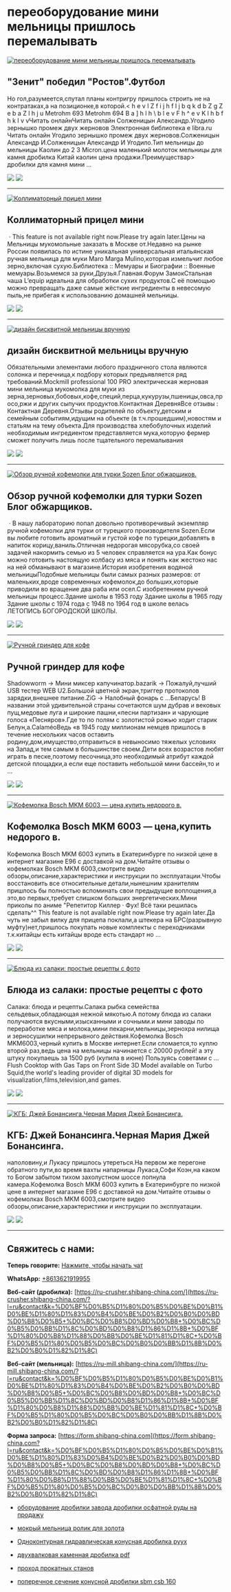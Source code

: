 # переоборудование мини мельницы пришлось перемалывать

<a href="https://swt.shibang-china.com/?l=ru&img&k=%D0%BF%D0%B5%D1%80%D0%B5%D0%BE%D0%B1%D0%BE%D1%80%D1%83%D0%B4%D0%BE%D0%B2%D0%B0%D0%BD%D0%B8%D0%B5+%D0%BC%D0%B8%D0%BD%D0%B8+%D0%BC%D0%B5%D0%BB%D1%8C%D0%BD%D0%B8%D1%86%D1%8B+%D0%BF%D1%80%D0%B8%D1%88%D0%BB%D0%BE%D1%81%D1%8C+%D0%BF%D0%B5%D1%80%D0%B5%D0%BC%D0%B0%D0%BB%D1%8B%D0%B2%D0%B0%D1%82%D1%8C" target="_blank">![переоборудование мини мельницы пришлось перемалывать](http://static.shibang-china.com/all-800x300/1023.jpg)</a>

## &quot;Зенит&quot; победил &quot;Ростов&quot;.Футбол
Но гол,разумеется,спутал планы контригру пришлось строить не на контратаках,а на позиционке,в которой.&lt; h e v l Z f i j h f l j b q k d b Z g Z e b a Z l h j u Metrohm 693 Metrohm 694 B a ] h l h \ b l e v F h ^ e v K l h b f h k l v vЧитать онлайнЧитать онлайн Солженицын Александр.Угодило зернышко промеж двух жерновов Электронная библиотека e libra.ru Читать онлайн Угодило зернышко промеж двух жерновов.Солженицын Александр И.Солженицын Александр И Угодило.Тип мельницы до мельницы Каолин до 2 3 Micron.цена маленький молоток мельницы для камня дробилка Китай каолин цена продажи.Преимуществаp&gt; дробилки для камня мини …


<a href="https://whatsapp.shibangsoft.com/WhatsApp.php" target="_blank" title="WhatsApp">![](http://static.shibang-china.com/icon/whatsapp.png)</a> <a href="https://swt.shibang-china.com/?l=ru&icon&k=%D0%BF%D0%B5%D1%80%D0%B5%D0%BE%D0%B1%D0%BE%D1%80%D1%83%D0%B4%D0%BE%D0%B2%D0%B0%D0%BD%D0%B8%D0%B5+%D0%BC%D0%B8%D0%BD%D0%B8+%D0%BC%D0%B5%D0%BB%D1%8C%D0%BD%D0%B8%D1%86%D1%8B+%D0%BF%D1%80%D0%B8%D1%88%D0%BB%D0%BE%D1%81%D1%8C+%D0%BF%D0%B5%D1%80%D0%B5%D0%BC%D0%B0%D0%BB%D1%8B%D0%B2%D0%B0%D1%82%D1%8C" target="_blank">![](http://static.shibang-china.com/icon/chat-ru.png)</a>

---

<a href="https://swt.shibang-china.com/?l=ru&img&k=%D0%BF%D0%B5%D1%80%D0%B5%D0%BE%D0%B1%D0%BE%D1%80%D1%83%D0%B4%D0%BE%D0%B2%D0%B0%D0%BD%D0%B8%D0%B5+%D0%BC%D0%B8%D0%BD%D0%B8+%D0%BC%D0%B5%D0%BB%D1%8C%D0%BD%D0%B8%D1%86%D1%8B+%D0%BF%D1%80%D0%B8%D1%88%D0%BB%D0%BE%D1%81%D1%8C+%D0%BF%D0%B5%D1%80%D0%B5%D0%BC%D0%B0%D0%BB%D1%8B%D0%B2%D0%B0%D1%82%D1%8C" target="_blank">![Коллиматорный прицел мини](http://static.shibang-china.com/all-800x300/396.jpg)</a>

## Коллиматорный прицел мини
&nbsp;&#0183;&#32;This feature is not available right now.Please try again later.Цены на Мельницы мукомольные заказать в Москве от.Недавно на рынке России появилась по истине уникальная универсальная итальянская ручная мельница для муки Maro Marga Mulino,которая измельчит любое зерно,включая сухую.Библиотека :: Мемуары и Биографии :: Военные мемуары.Возьмемся за руки,Друзья.Главная.Форум ЗамокСтальная чаша L’equip идеальна для обработки сухих продуктов.С её помощью можно превращать даже самые жёсткие ингредиенты в невесомую пыль,не прибегая к использованию домашней мельницы.


<a href="https://whatsapp.shibangsoft.com/WhatsApp.php" target="_blank" title="WhatsApp">![](http://static.shibang-china.com/icon/whatsapp.png)</a> <a href="https://swt.shibang-china.com/?l=ru&icon&k=%D0%BF%D0%B5%D1%80%D0%B5%D0%BE%D0%B1%D0%BE%D1%80%D1%83%D0%B4%D0%BE%D0%B2%D0%B0%D0%BD%D0%B8%D0%B5+%D0%BC%D0%B8%D0%BD%D0%B8+%D0%BC%D0%B5%D0%BB%D1%8C%D0%BD%D0%B8%D1%86%D1%8B+%D0%BF%D1%80%D0%B8%D1%88%D0%BB%D0%BE%D1%81%D1%8C+%D0%BF%D0%B5%D1%80%D0%B5%D0%BC%D0%B0%D0%BB%D1%8B%D0%B2%D0%B0%D1%82%D1%8C" target="_blank">![](http://static.shibang-china.com/icon/chat-ru.png)</a>

---

<a href="https://swt.shibang-china.com/?l=ru&img&k=%D0%BF%D0%B5%D1%80%D0%B5%D0%BE%D0%B1%D0%BE%D1%80%D1%83%D0%B4%D0%BE%D0%B2%D0%B0%D0%BD%D0%B8%D0%B5+%D0%BC%D0%B8%D0%BD%D0%B8+%D0%BC%D0%B5%D0%BB%D1%8C%D0%BD%D0%B8%D1%86%D1%8B+%D0%BF%D1%80%D0%B8%D1%88%D0%BB%D0%BE%D1%81%D1%8C+%D0%BF%D0%B5%D1%80%D0%B5%D0%BC%D0%B0%D0%BB%D1%8B%D0%B2%D0%B0%D1%82%D1%8C" target="_blank">![дизайн бисквитной мельницы вручную](http://static.shibang-china.com/all-800x300/14.jpg)</a>

## дизайн бисквитной мельницы вручную
Обязательными элементами любого праздничного стола являются солонка и перечница,к подбору которых предъявляется ряд требований.Mockmill professional 100 PRO электрическая жерновая мини мельница мукомолка для муки из зерна,зерновых,бобовых,кофе,специй,перца,кукурузы,пшеницы,овса,просо,ржи и других сыпучих продуктов.Контактная ДеревняВсе отзывы : Контактная Деревня.Отзывы родителей по объекту,детским и семейным событиям,идущим на объекте (в т.ч.прошедшим),новостям и статьям на тему объекта.Для производства хлебобулочных изделий необходимым ингредиентом представляется мука,которую фермер сможет получить лишь после тщательного перемалывания


<a href="https://whatsapp.shibangsoft.com/WhatsApp.php" target="_blank" title="WhatsApp">![](http://static.shibang-china.com/icon/whatsapp.png)</a> <a href="https://swt.shibang-china.com/?l=ru&icon&k=%D0%BF%D0%B5%D1%80%D0%B5%D0%BE%D0%B1%D0%BE%D1%80%D1%83%D0%B4%D0%BE%D0%B2%D0%B0%D0%BD%D0%B8%D0%B5+%D0%BC%D0%B8%D0%BD%D0%B8+%D0%BC%D0%B5%D0%BB%D1%8C%D0%BD%D0%B8%D1%86%D1%8B+%D0%BF%D1%80%D0%B8%D1%88%D0%BB%D0%BE%D1%81%D1%8C+%D0%BF%D0%B5%D1%80%D0%B5%D0%BC%D0%B0%D0%BB%D1%8B%D0%B2%D0%B0%D1%82%D1%8C" target="_blank">![](http://static.shibang-china.com/icon/chat-ru.png)</a>

---

<a href="https://swt.shibang-china.com/?l=ru&img&k=%D0%BF%D0%B5%D1%80%D0%B5%D0%BE%D0%B1%D0%BE%D1%80%D1%83%D0%B4%D0%BE%D0%B2%D0%B0%D0%BD%D0%B8%D0%B5+%D0%BC%D0%B8%D0%BD%D0%B8+%D0%BC%D0%B5%D0%BB%D1%8C%D0%BD%D0%B8%D1%86%D1%8B+%D0%BF%D1%80%D0%B8%D1%88%D0%BB%D0%BE%D1%81%D1%8C+%D0%BF%D0%B5%D1%80%D0%B5%D0%BC%D0%B0%D0%BB%D1%8B%D0%B2%D0%B0%D1%82%D1%8C" target="_blank">![Обзор ручной кофемолки для турки Sozen Блог обжарщиков.](http://static.shibang-china.com/all-800x300/117.jpg)</a>

## Обзор ручной кофемолки для турки Sozen Блог обжарщиков.
&nbsp;&#0183;&#32;В нашу лабораторию попал довольно противоречивый экземпляр ручной кофемолки для турки от турецкого производителя Sozen.Если вы любите готовить ароматный и густой кофе по турецки,добавлять в напиток корицу,ваниль.Отличная недорогая мясорубка,со своей задачей накормить семью из 5 человек справляется на ура.Как бонус можно готовить настоящую колбасу из мяса и понять как жестоко нас на ней обманывают в магазине.История изобретения водяной мельницыПодобные мельницы были самых разных размеров: от маленьких,вроде современных кофемолок,до больших,которые приводили во вращение два раба или осел.С изобретением ручной мельницы процесс.Здание школы в 1953 году Здание школы в 1965 году Здание школы с 1974 года c 1948 по 1964 год в школе велась ЛЕТОПИСЬ БОГОРОДСКОЙ ШКОЛЫ.


<a href="https://whatsapp.shibangsoft.com/WhatsApp.php" target="_blank" title="WhatsApp">![](http://static.shibang-china.com/icon/whatsapp.png)</a> <a href="https://swt.shibang-china.com/?l=ru&icon&k=%D0%BF%D0%B5%D1%80%D0%B5%D0%BE%D0%B1%D0%BE%D1%80%D1%83%D0%B4%D0%BE%D0%B2%D0%B0%D0%BD%D0%B8%D0%B5+%D0%BC%D0%B8%D0%BD%D0%B8+%D0%BC%D0%B5%D0%BB%D1%8C%D0%BD%D0%B8%D1%86%D1%8B+%D0%BF%D1%80%D0%B8%D1%88%D0%BB%D0%BE%D1%81%D1%8C+%D0%BF%D0%B5%D1%80%D0%B5%D0%BC%D0%B0%D0%BB%D1%8B%D0%B2%D0%B0%D1%82%D1%8C" target="_blank">![](http://static.shibang-china.com/icon/chat-ru.png)</a>

---

<a href="https://swt.shibang-china.com/?l=ru&img&k=%D0%BF%D0%B5%D1%80%D0%B5%D0%BE%D0%B1%D0%BE%D1%80%D1%83%D0%B4%D0%BE%D0%B2%D0%B0%D0%BD%D0%B8%D0%B5+%D0%BC%D0%B8%D0%BD%D0%B8+%D0%BC%D0%B5%D0%BB%D1%8C%D0%BD%D0%B8%D1%86%D1%8B+%D0%BF%D1%80%D0%B8%D1%88%D0%BB%D0%BE%D1%81%D1%8C+%D0%BF%D0%B5%D1%80%D0%B5%D0%BC%D0%B0%D0%BB%D1%8B%D0%B2%D0%B0%D1%82%D1%8C" target="_blank">![Ручной гриндер для кофе](http://static.shibang-china.com/all-800x300/1528.jpg)</a>

## Ручной гриндер для кофе
Shadowworm → Мини миксер капучинатор.bazarik → Пожалуй,лучший USB тестер WEB U2.Большой цветной экран,триггер протоколов зарядки,внешнее питание.ZiG → Налобный фонарь с …Беларусь! В названии этой удивительной страны сочетаются шум дубрав и вековых пущ,медовые луга и широкие пашни,&#171;песни партизан&#187; и чарующие голоса &#171;Песняров&#187;.Где то по полям с золотистой рожью ходит старик Белун,а.Calam&#233;oВедь &#171;в 1945 году миллионам немцев пришлось в течение нескольких часов оставить родину,дом,имущество,отправиться в невыносимо тяжелых условиях на Запад,и тем самым в большинстве своем.Дети всех возрастов любят играть в песке,поэтому песочница,это необходимый атрибут каждой детской площадки,а если еще поставить небольшой мини бассейн,то и …


<a href="https://whatsapp.shibangsoft.com/WhatsApp.php" target="_blank" title="WhatsApp">![](http://static.shibang-china.com/icon/whatsapp.png)</a> <a href="https://swt.shibang-china.com/?l=ru&icon&k=%D0%BF%D0%B5%D1%80%D0%B5%D0%BE%D0%B1%D0%BE%D1%80%D1%83%D0%B4%D0%BE%D0%B2%D0%B0%D0%BD%D0%B8%D0%B5+%D0%BC%D0%B8%D0%BD%D0%B8+%D0%BC%D0%B5%D0%BB%D1%8C%D0%BD%D0%B8%D1%86%D1%8B+%D0%BF%D1%80%D0%B8%D1%88%D0%BB%D0%BE%D1%81%D1%8C+%D0%BF%D0%B5%D1%80%D0%B5%D0%BC%D0%B0%D0%BB%D1%8B%D0%B2%D0%B0%D1%82%D1%8C" target="_blank">![](http://static.shibang-china.com/icon/chat-ru.png)</a>

---

<a href="https://swt.shibang-china.com/?l=ru&img&k=%D0%BF%D0%B5%D1%80%D0%B5%D0%BE%D0%B1%D0%BE%D1%80%D1%83%D0%B4%D0%BE%D0%B2%D0%B0%D0%BD%D0%B8%D0%B5+%D0%BC%D0%B8%D0%BD%D0%B8+%D0%BC%D0%B5%D0%BB%D1%8C%D0%BD%D0%B8%D1%86%D1%8B+%D0%BF%D1%80%D0%B8%D1%88%D0%BB%D0%BE%D1%81%D1%8C+%D0%BF%D0%B5%D1%80%D0%B5%D0%BC%D0%B0%D0%BB%D1%8B%D0%B2%D0%B0%D1%82%D1%8C" target="_blank">![Кофемолка Bosch MKM 6003 — цена,купить недорого в.](http://static.shibang-china.com/all-800x300/446.jpg)</a>

## Кофемолка Bosch MKM 6003 — цена,купить недорого в.
Кофемолка Bosch MKM 6003 купить в Екатеринбурге по низкой цене в интернет магазине E96 с доставкой на дом.Читайте отзывы о кофемолках Bosch MKM 6003,смотрите видео обзоры,описание,характеристики и инструкции по эксплуатации.Чтобы восстановить все относительные детали,нынешним хранителям пришлось бы полностью вспоминать свои предыдущие воплощения,а это,во первых,требует слишком больших энергетических.Мини приколы по аниме &quot;Репетитор Киллер&nbsp;&#0183;&#32;Фух! Всё таки решилась сделать^^ This feature is not available right now.Please try again later.Да чуть не забыл вилку для прицепа поклали,а штекера на БРС(разрывную муфту)нет,пришлось покупать новые комплекты с переходниками т.к.китайцы есть китайцы вроде есть стандарт но …


<a href="https://whatsapp.shibangsoft.com/WhatsApp.php" target="_blank" title="WhatsApp">![](http://static.shibang-china.com/icon/whatsapp.png)</a> <a href="https://swt.shibang-china.com/?l=ru&icon&k=%D0%BF%D0%B5%D1%80%D0%B5%D0%BE%D0%B1%D0%BE%D1%80%D1%83%D0%B4%D0%BE%D0%B2%D0%B0%D0%BD%D0%B8%D0%B5+%D0%BC%D0%B8%D0%BD%D0%B8+%D0%BC%D0%B5%D0%BB%D1%8C%D0%BD%D0%B8%D1%86%D1%8B+%D0%BF%D1%80%D0%B8%D1%88%D0%BB%D0%BE%D1%81%D1%8C+%D0%BF%D0%B5%D1%80%D0%B5%D0%BC%D0%B0%D0%BB%D1%8B%D0%B2%D0%B0%D1%82%D1%8C" target="_blank">![](http://static.shibang-china.com/icon/chat-ru.png)</a>

---

<a href="https://swt.shibang-china.com/?l=ru&img&k=%D0%BF%D0%B5%D1%80%D0%B5%D0%BE%D0%B1%D0%BE%D1%80%D1%83%D0%B4%D0%BE%D0%B2%D0%B0%D0%BD%D0%B8%D0%B5+%D0%BC%D0%B8%D0%BD%D0%B8+%D0%BC%D0%B5%D0%BB%D1%8C%D0%BD%D0%B8%D1%86%D1%8B+%D0%BF%D1%80%D0%B8%D1%88%D0%BB%D0%BE%D1%81%D1%8C+%D0%BF%D0%B5%D1%80%D0%B5%D0%BC%D0%B0%D0%BB%D1%8B%D0%B2%D0%B0%D1%82%D1%8C" target="_blank">![Блюда из салаки: простые рецепты с фото](http://static.shibang-china.com/all-800x300/548.jpg)</a>

## Блюда из салаки: простые рецепты с фото
Салака: блюда и рецепты.Салака рыбка семейства сельдевых,обладающая нежной мякотью.А потому блюда из салаки получаются вкусными,изысканными и сочными.и мини заводы по переработке мяса и молока,мини пекарни,мельницы,зернохра нилища и зерносушилки непрерывного действия.Кофемолка Bosch MKM6003,черный купить в Москве интернет.Если сломается,то куплю второй раз,ведь цена на мельницы начинается с 20000 рублей! а эту штуку покупаешь за 1500 руб (купила в июне) Пользуясь советами с …Flush Cooktop with Gas Taps on Front Side 3D Model available on Turbo Squid,the world's leading provider of digital 3D models for visualization,films,television,and games.


<a href="https://whatsapp.shibangsoft.com/WhatsApp.php" target="_blank" title="WhatsApp">![](http://static.shibang-china.com/icon/whatsapp.png)</a> <a href="https://swt.shibang-china.com/?l=ru&icon&k=%D0%BF%D0%B5%D1%80%D0%B5%D0%BE%D0%B1%D0%BE%D1%80%D1%83%D0%B4%D0%BE%D0%B2%D0%B0%D0%BD%D0%B8%D0%B5+%D0%BC%D0%B8%D0%BD%D0%B8+%D0%BC%D0%B5%D0%BB%D1%8C%D0%BD%D0%B8%D1%86%D1%8B+%D0%BF%D1%80%D0%B8%D1%88%D0%BB%D0%BE%D1%81%D1%8C+%D0%BF%D0%B5%D1%80%D0%B5%D0%BC%D0%B0%D0%BB%D1%8B%D0%B2%D0%B0%D1%82%D1%8C" target="_blank">![](http://static.shibang-china.com/icon/chat-ru.png)</a>

---

<a href="https://swt.shibang-china.com/?l=ru&img&k=%D0%BF%D0%B5%D1%80%D0%B5%D0%BE%D0%B1%D0%BE%D1%80%D1%83%D0%B4%D0%BE%D0%B2%D0%B0%D0%BD%D0%B8%D0%B5+%D0%BC%D0%B8%D0%BD%D0%B8+%D0%BC%D0%B5%D0%BB%D1%8C%D0%BD%D0%B8%D1%86%D1%8B+%D0%BF%D1%80%D0%B8%D1%88%D0%BB%D0%BE%D1%81%D1%8C+%D0%BF%D0%B5%D1%80%D0%B5%D0%BC%D0%B0%D0%BB%D1%8B%D0%B2%D0%B0%D1%82%D1%8C" target="_blank">![КГБ: Джей Бонансинга.Черная Мария Джей Бонансинга.](http://static.shibang-china.com/all-800x300/208.jpg)</a>

## КГБ: Джей Бонансинга.Черная Мария Джей Бонансинга.
наполовину,и Лукасу пришлось утереться.На первом же перегоне обратного пути,во время вахты напарницы Лукаса,Софи Коэн,на каком то Богом забытом тихом захолустном шоссе лопнула камера.Кофемолка Bosch MKM 6003 купить в Екатеринбурге по низкой цене в интернет магазине E96 с доставкой на дом.Читайте отзывы о кофемолках Bosch MKM 6003,смотрите видео обзоры,описание,характеристики и инструкции по эксплуатации.

<a href="https://whatsapp.shibangsoft.com/WhatsApp.php" target="_blank" title="WhatsApp">![](http://static.shibang-china.com/icon/whatsapp.png)</a> <a href="https://swt.shibang-china.com/?l=ru&icon&k=%D0%BF%D0%B5%D1%80%D0%B5%D0%BE%D0%B1%D0%BE%D1%80%D1%83%D0%B4%D0%BE%D0%B2%D0%B0%D0%BD%D0%B8%D0%B5+%D0%BC%D0%B8%D0%BD%D0%B8+%D0%BC%D0%B5%D0%BB%D1%8C%D0%BD%D0%B8%D1%86%D1%8B+%D0%BF%D1%80%D0%B8%D1%88%D0%BB%D0%BE%D1%81%D1%8C+%D0%BF%D0%B5%D1%80%D0%B5%D0%BC%D0%B0%D0%BB%D1%8B%D0%B2%D0%B0%D1%82%D1%8C" target="_blank">![](http://static.shibang-china.com/icon/chat-ru.png)</a>

---
## Свяжитесь с нами:

**Теперь говорите:** [Нажмите, чтобы начать чат](https://swt.shibang-china.com?l=ru&contact&k=%D0%BF%D0%B5%D1%80%D0%B5%D0%BE%D0%B1%D0%BE%D1%80%D1%83%D0%B4%D0%BE%D0%B2%D0%B0%D0%BD%D0%B8%D0%B5+%D0%BC%D0%B8%D0%BD%D0%B8+%D0%BC%D0%B5%D0%BB%D1%8C%D0%BD%D0%B8%D1%86%D1%8B+%D0%BF%D1%80%D0%B8%D1%88%D0%BB%D0%BE%D1%81%D1%8C+%D0%BF%D0%B5%D1%80%D0%B5%D0%BC%D0%B0%D0%BB%D1%8B%D0%B2%D0%B0%D1%82%D1%8C)

**WhatsApp:**  [+8613621919955](https://whatsapp.shibangsoft.com/WhatsApp.php)

**Веб-сайт (дробилка):** [https://ru-crusher.shibang-china.com/](https://ru-crusher.shibang-china.com/?l=ru&contact&k=%D0%BF%D0%B5%D1%80%D0%B5%D0%BE%D0%B1%D0%BE%D1%80%D1%83%D0%B4%D0%BE%D0%B2%D0%B0%D0%BD%D0%B8%D0%B5+%D0%BC%D0%B8%D0%BD%D0%B8+%D0%BC%D0%B5%D0%BB%D1%8C%D0%BD%D0%B8%D1%86%D1%8B+%D0%BF%D1%80%D0%B8%D1%88%D0%BB%D0%BE%D1%81%D1%8C+%D0%BF%D0%B5%D1%80%D0%B5%D0%BC%D0%B0%D0%BB%D1%8B%D0%B2%D0%B0%D1%82%D1%8C)

**Веб-сайт (мельница):** [https://ru-mill.shibang-china.com/](https://ru-mill.shibang-china.com/?l=ru&contact&k=%D0%BF%D0%B5%D1%80%D0%B5%D0%BE%D0%B1%D0%BE%D1%80%D1%83%D0%B4%D0%BE%D0%B2%D0%B0%D0%BD%D0%B8%D0%B5+%D0%BC%D0%B8%D0%BD%D0%B8+%D0%BC%D0%B5%D0%BB%D1%8C%D0%BD%D0%B8%D1%86%D1%8B+%D0%BF%D1%80%D0%B8%D1%88%D0%BB%D0%BE%D1%81%D1%8C+%D0%BF%D0%B5%D1%80%D0%B5%D0%BC%D0%B0%D0%BB%D1%8B%D0%B2%D0%B0%D1%82%D1%8C)

**Форма запроса:** [https://form.shibang-china.com](https://form.shibang-china.com?l=ru&contact&k=%D0%BF%D0%B5%D1%80%D0%B5%D0%BE%D0%B1%D0%BE%D1%80%D1%83%D0%B4%D0%BE%D0%B2%D0%B0%D0%BD%D0%B8%D0%B5+%D0%BC%D0%B8%D0%BD%D0%B8+%D0%BC%D0%B5%D0%BB%D1%8C%D0%BD%D0%B8%D1%86%D1%8B+%D0%BF%D1%80%D0%B8%D1%88%D0%BB%D0%BE%D1%81%D1%8C+%D0%BF%D0%B5%D1%80%D0%B5%D0%BC%D0%B0%D0%BB%D1%8B%D0%B2%D0%B0%D1%82%D1%8C)

* [оборудование дробилки завода дробилки осфатной руды на продажу](../123/%D0%BE%D0%B1%D0%BE%D1%80%D1%83%D0%B4%D0%BE%D0%B2%D0%B0%D0%BD%D0%B8%D0%B5%20%D0%B4%D1%80%D0%BE%D0%B1%D0%B8%D0%BB%D0%BA%D0%B8%20%D0%B7%D0%B0%D0%B2%D0%BE%D0%B4%D0%B0%20%D0%B4%D1%80%D0%BE%D0%B1%D0%B8%D0%BB%D0%BA%D0%B8%20%D0%BE%D1%81%D1%84%D0%B0%D1%82%D0%BD%D0%BE%D0%B9%20%D1%80%D1%83%D0%B4%D1%8B%20%D0%BD%D0%B0%20%D0%BF%D1%80%D0%BE%D0%B4%D0%B0%D0%B6%D1%83.md)

* [мокрый мельница ролик для золота](../121/%D0%BC%D0%BE%D0%BA%D1%80%D1%8B%D0%B9%20%D0%BC%D0%B5%D0%BB%D1%8C%D0%BD%D0%B8%D1%86%D0%B0%20%D1%80%D0%BE%D0%BB%D0%B8%D0%BA%20%D0%B4%D0%BB%D1%8F%20%D0%B7%D0%BE%D0%BB%D0%BE%D1%82%D0%B0.md)

* [Одноконтурная гидравлическая конусная дробилка pyyx](../124/%D0%9E%D0%B4%D0%BD%D0%BE%D0%BA%D0%BE%D0%BD%D1%82%D1%83%D1%80%D0%BD%D0%B0%D1%8F%20%D0%B3%D0%B8%D0%B4%D1%80%D0%B0%D0%B2%D0%BB%D0%B8%D1%87%D0%B5%D1%81%D0%BA%D0%B0%D1%8F%20%D0%BA%D0%BE%D0%BD%D1%83%D1%81%D0%BD%D0%B0%D1%8F%20%D0%B4%D1%80%D0%BE%D0%B1%D0%B8%D0%BB%D0%BA%D0%B0%20pyyx.md)

* [двухвалковая каменная дробилка pdf](../125/%D0%B4%D0%B2%D1%83%D1%85%D0%B2%D0%B0%D0%BB%D0%BA%D0%BE%D0%B2%D0%B0%D1%8F%20%D0%BA%D0%B0%D0%BC%D0%B5%D0%BD%D0%BD%D0%B0%D1%8F%20%D0%B4%D1%80%D0%BE%D0%B1%D0%B8%D0%BB%D0%BA%D0%B0%20pdf.md)

* [проход прокатных станов](../122/%D0%BF%D1%80%D0%BE%D1%85%D0%BE%D0%B4%20%D0%BF%D1%80%D0%BE%D0%BA%D0%B0%D1%82%D0%BD%D1%8B%D1%85%20%D1%81%D1%82%D0%B0%D0%BD%D0%BE%D0%B2.md)

* [поперечное сечение конусной дробилки sbm csb 160](../121/%D0%BF%D0%BE%D0%BF%D0%B5%D1%80%D0%B5%D1%87%D0%BD%D0%BE%D0%B5%20%D1%81%D0%B5%D1%87%D0%B5%D0%BD%D0%B8%D0%B5%20%D0%BA%D0%BE%D0%BD%D1%83%D1%81%D0%BD%D0%BE%D0%B9%20%D0%B4%D1%80%D0%BE%D0%B1%D0%B8%D0%BB%D0%BA%D0%B8%20sbm%20csb%20160.md)